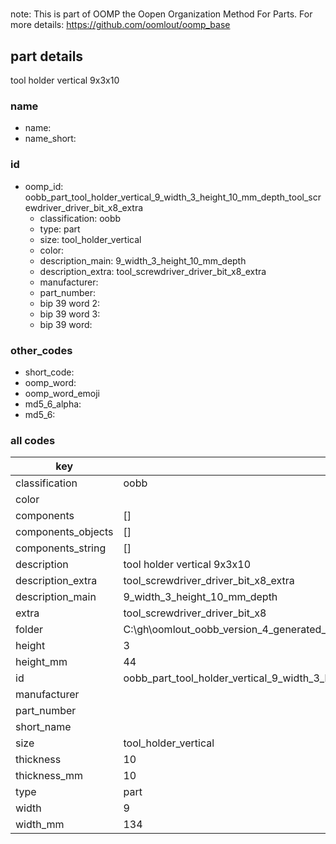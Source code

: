 #   

note: This is part of OOMP the Oopen Organization Method For Parts. For more details: https://github.com/oomlout/oomp_base

##  part details



tool holder vertical 9x3x10

### name
* name: 
* name_short: 
### id
* oomp_id: oobb_part_tool_holder_vertical_9_width_3_height_10_mm_depth_tool_screwdriver_driver_bit_x8_extra
  * classification: oobb
  * type: part
  * size: tool_holder_vertical
  * color: 
  * description_main: 9_width_3_height_10_mm_depth
  * description_extra: tool_screwdriver_driver_bit_x8_extra
  * manufacturer: 
  * part_number: 
  * bip 39 word 2: 
  * bip 39 word 3: 
  * bip 39 word: 

### other_codes
* short_code: 
* oomp_word: 
* oomp_word_emoji 
* md5_6_alpha: 
* md5_6: 









### all codes 
| key | value |  
| --- | --- |  
| classification | oobb |  
| color |  |  
| components | [] |  
| components_objects | [] |  
| components_string | [] |  
| description | tool holder vertical 9x3x10 |  
| description_extra | tool_screwdriver_driver_bit_x8_extra |  
| description_main | 9_width_3_height_10_mm_depth |  
| extra | tool_screwdriver_driver_bit_x8 |  
| folder | C:\gh\oomlout_oobb_version_4_generated_parts\things\oobb_part_tool_holder_vertical_9_width_3_height_10_mm_depth_tool_screwdriver_driver_bit_x8_extra |  
| height | 3 |  
| height_mm | 44 |  
| id | oobb_part_tool_holder_vertical_9_width_3_height_10_mm_depth_tool_screwdriver_driver_bit_x8_extra |  
| manufacturer |  |  
| part_number |  |  
| short_name |  |  
| size | tool_holder_vertical |  
| thickness | 10 |  
| thickness_mm | 10 |  
| type | part |  
| width | 9 |  
| width_mm | 134 |  
